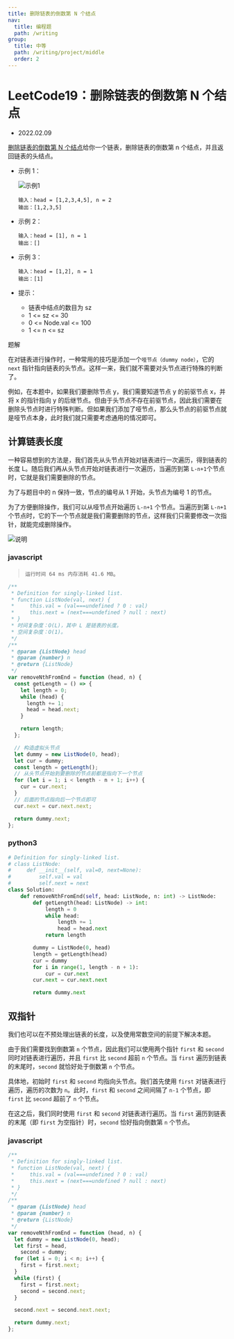 ```yaml
---
title: 删除链表的倒数第 N 个结点
nav:
  title: 编程题
  path: /writing
group:
  title: 中等
  path: /writing/project/middle
  order: 2
---
```


# LeetCode19：删除链表的倒数第 N 个结点

- 2022.02.09

[删除链表的倒数第 N 个结点](https://leetcode-cn.com/problems/remove-nth-node-from-end-of-list/)给你一个链表，删除链表的倒数第 n 个结点，并且返回链表的头结点。

- 示例 1：

  ![示例1](https://assets.leetcode.com/uploads/2020/10/03/remove_ex1.jpg)

  ```
  输入：head = [1,2,3,4,5], n = 2
  输出：[1,2,3,5]
  ```

- 示例 2：

  ```
  输入：head = [1], n = 1
  输出：[]
  ```

- 示例 3：

  ```
  输入：head = [1,2], n = 1
  输出：[1]
  ```

- 提示：

  - 链表中结点的数目为 sz
  - 1 <= sz <= 30
  - 0 <= Node.val <= 100
  - 1 <= n <= sz

题解

在对链表进行操作时，一种常用的技巧是添加一个`哑节点（dummy node）`，它的 `next` 指针指向链表的头节点。这样一来，我们就不需要对头节点进行特殊的判断了。

例如，在本题中，如果我们要删除节点 y，我们需要知道节点 y 的前驱节点 x，并将 x 的指针指向 y 的后继节点。但由于头节点不存在前驱节点，因此我们需要在删除头节点时进行特殊判断。但如果我们添加了哑节点，那么头节点的前驱节点就是哑节点本身，此时我们就只需要考虑通用的情况即可。

## 计算链表长度

一种容易想到的方法是，我们首先从头节点开始对链表进行一次遍历，得到链表的长度 L。随后我们再从头节点开始对链表进行一次遍历，当遍历到第 `L-n+1`个节点时，它就是我们需要删除的节点。

为了与题目中的 n 保持一致，节点的编号从 1 开始，头节点为编号 1 的节点。

为了方便删除操作，我们可以从哑节点开始遍历 `L-n+1` 个节点。当遍历到第 `L-n+1` 个节点时，它的下一个节点就是我们需要删除的节点，这样我们只需要修改一次指针，就能完成删除操作。

![说明](https://assets.leetcode-cn.com/solution-static/19/p1.png)

### javascript

> `运行时间 64 ms 内存消耗 41.6 MB`。

```js
/**
 * Definition for singly-linked list.
 * function ListNode(val, next) {
 *     this.val = (val===undefined ? 0 : val)
 *     this.next = (next===undefined ? null : next)
 * }
 * 时间复杂度：O(L)，其中 L 是链表的长度。
 * 空间复杂度：O(1)。
 */
/**
 * @param {ListNode} head
 * @param {number} n
 * @return {ListNode}
 */
var removeNthFromEnd = function (head, n) {
  const getLength = () => {
    let length = 0;
    while (head) {
      length += 1;
      head = head.next;
    }

    return length;
  };

  // 构造虚拟头节点
  let dummy = new ListNode(0, head);
  let cur = dummy;
  const length = getLength();
  // 从头节点开始到要删除的节点前都是指向下一个节点
  for (let i = 1; i < length - n + 1; i++) {
    cur = cur.next;
  }
  // 后面的节点指向后一个节点即可
  cur.next = cur.next.next;

  return dummy.next;
};
```

### python3

```python
# Definition for singly-linked list.
# class ListNode:
#     def __init__(self, val=0, next=None):
#         self.val = val
#         self.next = next
class Solution:
    def removeNthFromEnd(self, head: ListNode, n: int) -> ListNode:
        def getLength(head: ListNode) -> int:
            length = 0
            while head:
                length += 1
                head = head.next
            return length

        dummy = ListNode(0, head)
        length = getLength(head)
        cur = dummy
        for i in range(1, length - n + 1):
            cur = cur.next
        cur.next = cur.next.next

        return dummy.next
```

## 双指针

我们也可以在不预处理出链表的长度，以及使用常数空间的前提下解决本题。

由于我们需要找到倒数第 `n` 个节点，因此我们可以使用两个指针 `first` 和 `second` 同时对链表进行遍历，并且 `first` 比 `second` 超前 `n` 个节点。当 `first` 遍历到链表的末尾时，`second` 就恰好处于倒数第 `n` 个节点。

具体地，初始时 `first` 和 `second` 均指向头节点。我们首先使用 `first` 对链表进行遍历，遍历的次数为 `n`。此时，`first` 和 `second` 之间间隔了 `n-1` 个节点，即 `first` 比 `second` 超前了 `n` 个节点。

在这之后，我们同时使用 `first` 和 `second` 对链表进行遍历。当 `first` 遍历到链表的末尾（即 `first` 为空指针）时，`second` 恰好指向倒数第 `n` 个节点。

### javascript

```js
/**
 * Definition for singly-linked list.
 * function ListNode(val, next) {
 *     this.val = (val===undefined ? 0 : val)
 *     this.next = (next===undefined ? null : next)
 * }
 */
/**
 * @param {ListNode} head
 * @param {number} n
 * @return {ListNode}
 */
var removeNthFromEnd = function (head, n) {
  let dummy = new ListNode(0, head);
  let first = head,
    second = dummy;
  for (let i = 0; i < n; i++) {
    first = first.next;
  }
  while (first) {
    first = first.next;
    second = second.next;
  }

  second.next = second.next.next;

  return dummy.next;
};
```
